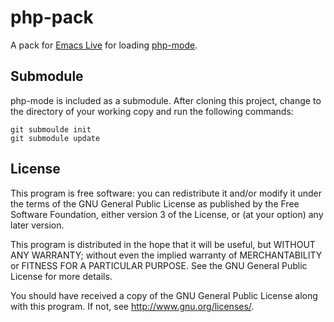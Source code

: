# php-pack

A pack for [Emacs Live][el] for loading [php-mode][php].

## Submodule

php-mode is included as a submodule. After cloning this project, change to the directory of your
working copy and run the following commands:

    git submoulde init
    git submodule update

## License

This program is free software: you can redistribute it and/or modify
it under the terms of the GNU General Public License as published by
the Free Software Foundation, either version 3 of the License, or
(at your option) any later version.

This program is distributed in the hope that it will be useful,
but WITHOUT ANY WARRANTY; without even the implied warranty of
MERCHANTABILITY or FITNESS FOR A PARTICULAR PURPOSE.  See the
GNU General Public License for more details.

You should have received a copy of the GNU General Public License
along with this program.  If not, see <http://www.gnu.org/licenses/>.

[roth]: http://www.
[el]: http://github.com/overtone/emacs-live
[php]: http://github.com/ejmr/emacs-live
[gpl]: http://www.gnu.org/licenses/
